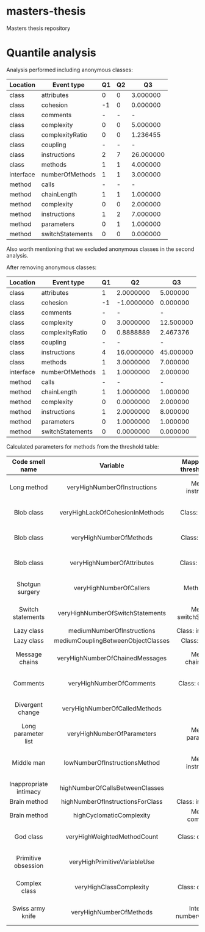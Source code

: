 # masters-thesis
Masters thesis repository

# Quantile analysis

Analysis performed including anonymous classes:

| Location | Event type | Q1 | Q2 | Q3 |
|---|---|---|---|---|
|	class |	attributes |	0 | 0 | 3.000000 |
| class |	cohesion |	-1 |	0 |	0.000000 |
|	class	| comments |	- |	- |	- |
|	class	| complexity |	0 |	0 |	5.000000 |
|	class	| complexityRatio |	0 |	0 |	1.236455 |
|	class	| coupling |	- |	- |	- |
|	class	| instructions |	2 |	7 |	26.000000 |
|	class	| methods |	1 |	1 |	4.000000 |
|	interface |	numberOfMethods |	1 |	1 |	3.000000 |
|	method |	calls |	- |	- |	- |
|	method |	chainLength |	1 |	1 |	1.000000 |
|	method |	complexity |	0 |	0 |	2.000000 |
|	method |	instructions |	1 |	2 |	7.000000 |
|	method |	parameters |	0 |	1 |	1.000000 |
|	method |	switchStatements |	0 |	0 |	0.000000 |

Also worth mentioning that we excluded anonymous classes in the second analysis.

After removing anonymous classes:

| Location | Event type | Q1 | Q2 | Q3 |
|---|---|---|---|---|
|	class |	attributes |	1 |	2.0000000 |	5.000000 |
|	class |	cohesion |	-1 |	-1.0000000 |	0.000000 |
|	class |	comments |	- |	- |	- |
|	class |	complexity |	0 |	3.0000000 |	12.500000 |
|	class |	complexityRatio |	0 |	0.8888889 |	2.467376 |
|	class	| coupling |	- |	- |	- |
|	class	| instructions |	4 |	16.0000000 |	45.000000 |
|	class |	methods |	1 |	3.0000000	 | 7.000000 |
|	interface |	numberOfMethods |	1 |	1.0000000 |	2.000000 |
|	method |	calls |	- |	-	| - |
|	method |	chainLength |	1 |	1.0000000	| 1.000000 |
|	method |	complexity |	0 |	0.0000000 |	2.000000 |
|	method |	instructions |	1 |	2.0000000 |	8.000000 |
|	method |	parameters |	0 |	1.0000000 |	1.000000 |
|	method |	switchStatements |	0 |	0.0000000 |	0.000000 |


Calculated parameters for methods from the threshold table:

| Code smell name |	Variable |	Mapping from threshold table |	Formula |	Value |
| :---: | :---: | :---: | :---: | :---: |
| Long method |	veryHighNumberOfInstructions |	Method: instructions |	Q3 + (Q3 - Q1)*1.5 |	18.5 |
| Blob class |	veryHighLackOfCohesionInMethods	 | Class: cohesion |	Q3 + (Q3 - Q1)*1.5 |	1.5 |
| Blob class |	veryHighNumberOfMethods |	Class: methods |	Q3 + (Q3 - Q1)*1.5 |	16 |
| Blob class |	veryHighNumberOfAttributes |	Class: attributes |	Q3 + (Q3 - Q1)*1.5 |	11 |
| Shotgun surgery |	veryHighNumberOfCallers |	Method: calls |	Q3 + (Q3 - Q1)*1.5 |	- |
| Switch statements |	veryHighNumberOfSwitchStatements |	Method: switchStatements |	Q3 + (Q3 - Q1)*1.5 |	0 |
| Lazy class |	mediumNumberOfInstructions |	Class: instructions |	Q2 |	16 |
| Lazy class |	mediumCouplingBetweenObjectClasses | Class: coupling |	Q2 |	- |
| Message chains |	veryHighNumberOfChainedMessages |	Method: chainLength |	Q3 + (Q3 - Q1)*1.5 |	4.5 |
| Comments |	veryHighNumberOfComments |	Class: comments |	Q3 + (Q3 - Q1)*1.5 |	- |
| Divergent change |	veryHighNumberOfCalledMethods |	- |	Q3 + (Q3 - Q1)*1.5 |	- |
| Long parameter list |	veryHighNumberOfParameters | Method: parameters |	Q3 + (Q3 - Q1)*1.5 |	2.5 |
| Middle man |	lowNumberOfInstructionsMethod |	Method: instructions |	MAX(Q1 - (Q3 - Q1)*1.5, MIN) |	0 |
| Inappropriate intimacy |	highNumberOfCallsBetweenClasses	 | - |	Q3 |	- |
| Brain method |	highNumberOfInstructionsForClass |	Class: instructions	 | Q3 |	45 |
| Brain method |	highCyclomaticComplexity |	Method: complexity |	Q3 |	2 |
| God class |	veryHighWeightedMethodCount |	Class: complexity |	Q3 + (Q3 - Q1)*1.5 |	6.16844 |
| Primitive obsession	 |veryHighPrimitiveVariableUse |	- | 	Q3 + (Q3 - Q1)*1.5 |	- |
| Complex class |	veryHighClassComplexity |	Class: complexity | 	Q3 + (Q3 - Q1)*1.5 |	31.25 |
| Swiss army knife |	veryHighNumberOfMethods |	Interface: numberOfMethods | Q3 + (Q3 - Q1)*1.5	 | 3.5 |
